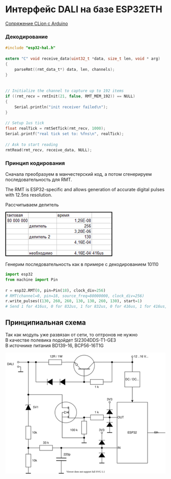 # Интерфейс DALI на базе ESP32ETH

[Сопряжение CLion c Arduino](../clion_arduino/readme.md)

### Декодирование

```c
#include "esp32-hal.h"

extern "C" void receive_data(uint32_t *data, size_t len, void * arg)
{
    parseRmt((rmt_data_t*) data, len, channels);
}


// Initialize the channel to capture up to 192 items
if ((rmt_recv = rmtInit(21, false, RMT_MEM_192)) == NULL)
{
    Serial.println("init receiver failed\n");
}

// Setup 1us tick
float realTick = rmtSetTick(rmt_recv, 1000);
Serial.printf("real tick set to: %fns\n", realTick);

// Ask to start reading
rmtRead(rmt_recv, receive_data, NULL);

```


### Принцип кодирования

Сначала преобразуем в манчестерский код, а потом сгенерируем последовательность для RMT.

The RMT is ESP32-specific and allows generation of accurate digital pulses with 12.5ns resolution.

Рассчитываем делитель

![](tact_rmt.png)

Генерим последовательность как в примере с декодированием 10110


```python
import esp32
from machine import Pin

r = esp32.RMT(0, pin=Pin(18), clock_div=256)
# RMT(channel=0, pin=18, source_freq=80000000, clock_div=256)
r.write_pulses((130, 260, 260, 130, 130, 260, 130), start=1) 
# Send 1 for 416us, 0 for 832us, 1 for 832us, 0 for 416us, 1 for 416us, 0 for 832us, 1 for 416us
```

## Принципиальная схема

Так как модуль уже развязан от сети, то оптронов не нужно  
В качестве полевика подойдет SI2304DDS-T1-GE3  
В источнике питания BD139-16, BCP56-16T1G



![](esp_interface.svg)

